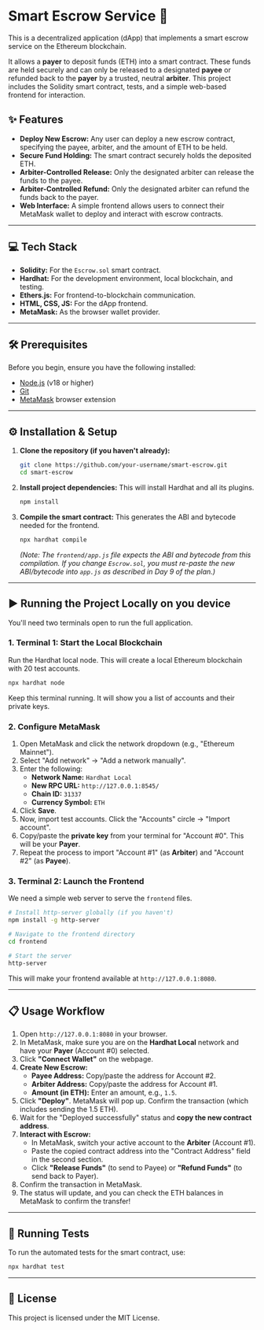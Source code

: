 # Smart Escrow Service 🚀

This is a decentralized application (dApp) that implements a smart escrow service on the Ethereum blockchain.

It allows a **payer** to deposit funds (ETH) into a smart contract. These funds are held securely and can only be released to a designated **payee** or refunded back to the **payer** by a trusted, neutral **arbiter**. This project includes the Solidity smart contract, tests, and a simple web-based frontend for interaction.

## ✨ Features

  * **Deploy New Escrow:** Any user can deploy a new escrow contract, specifying the payee, arbiter, and the amount of ETH to be held.
  * **Secure Fund Holding:** The smart contract securely holds the deposited ETH.
  * **Arbiter-Controlled Release:** Only the designated arbiter can release the funds to the payee.
  * **Arbiter-Controlled Refund:** Only the designated arbiter can refund the funds back to the payer.
  * **Web Interface:** A simple frontend allows users to connect their MetaMask wallet to deploy and interact with escrow contracts.

-----

## 💻 Tech Stack

  * **Solidity:** For the `Escrow.sol` smart contract.
  * **Hardhat:** For the development environment, local blockchain, and testing.
  * **Ethers.js:** For frontend-to-blockchain communication.
  * **HTML, CSS, JS:** For the dApp frontend.
  * **MetaMask:** As the browser wallet provider.

-----

## 🛠️ Prerequisites

Before you begin, ensure you have the following installed:

  * [Node.js](https://nodejs.org/) (v18 or higher)
  * [Git](https://git-scm.com/)
  * [MetaMask](https://metamask.io/) browser extension

-----

## ⚙️ Installation & Setup

1.  **Clone the repository (if you haven't already):**

    ```bash
    git clone https://github.com/your-username/smart-escrow.git
    cd smart-escrow
    ```

2.  **Install project dependencies:**
    This will install Hardhat and all its plugins.

    ```bash
    npm install
    ```

3.  **Compile the smart contract:**
    This generates the ABI and bytecode needed for the frontend.

    ```bash
    npx hardhat compile
    ```

    *(Note: The `frontend/app.js` file expects the ABI and bytecode from this compilation. If you change `Escrow.sol`, you must re-paste the new ABI/bytecode into `app.js` as described in Day 9 of the plan.)*

-----

## ▶️ Running the Project Locally on you device

You'll need two terminals open to run the full application.

### 1\. Terminal 1: Start the Local Blockchain

Run the Hardhat local node. This will create a local Ethereum blockchain with 20 test accounts.

```bash
npx hardhat node
```

Keep this terminal running. It will show you a list of accounts and their private keys.

### 2\. Configure MetaMask

1.  Open MetaMask and click the network dropdown (e.g., "Ethereum Mainnet").
2.  Select "Add network" -\> "Add a network manually".
3.  Enter the following:
      * **Network Name:** `Hardhat Local`
      * **New RPC URL:** `http://127.0.0.1:8545/`
      * **Chain ID:** `31337`
      * **Currency Symbol:** `ETH`
4.  Click **Save**.
5.  Now, import test accounts. Click the "Accounts" circle -\> "Import account".
6.  Copy/paste the **private key** from your terminal for "Account \#0". This will be your **Payer**.
7.  Repeat the process to import "Account \#1" (as **Arbiter**) and "Account \#2" (as **Payee**).

### 3\. Terminal 2: Launch the Frontend

We need a simple web server to serve the `frontend` files.

```bash
# Install http-server globally (if you haven't)
npm install -g http-server

# Navigate to the frontend directory
cd frontend

# Start the server
http-server
```

This will make your frontend available at `http://127.0.0.1:8080`.

-----

## 📋 Usage Workflow

1.  Open `http://127.0.0.1:8080` in your browser.
2.  In MetaMask, make sure you are on the **Hardhat Local** network and have your **Payer** (Account \#0) selected.
3.  Click **"Connect Wallet"** on the webpage.
4.  **Create New Escrow:**
      * **Payee Address:** Copy/paste the address for Account \#2.
      * **Arbiter Address:** Copy/paste the address for Account \#1.
      * **Amount (in ETH):** Enter an amount, e.g., `1.5`.
5.  Click **"Deploy"**. MetaMask will pop up. Confirm the transaction (which includes sending the 1.5 ETH).
6.  Wait for the "Deployed successfully" status and **copy the new contract address**.
7.  **Interact with Escrow:**
      * In MetaMask, switch your active account to the **Arbiter** (Account \#1).
      * Paste the copied contract address into the "Contract Address" field in the second section.
      * Click **"Release Funds"** (to send to Payee) or **"Refund Funds"** (to send back to Payer).
8.  Confirm the transaction in MetaMask.
9.  The status will update, and you can check the ETH balances in MetaMask to confirm the transfer\!

-----

## 🧪 Running Tests

To run the automated tests for the smart contract, use:

```bash
npx hardhat test
```

-----

## 📄 License

This project is licensed under the MIT License.